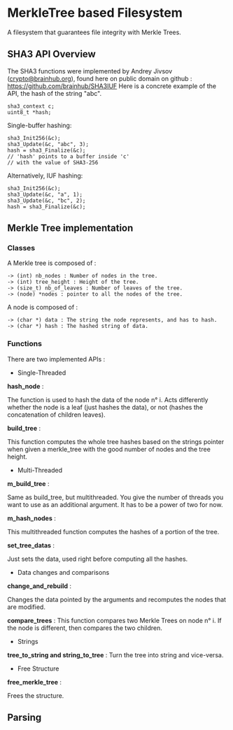 # MerkleTree based Filesystem

A filesystem that guarantees file integrity with Merkle Trees.

## SHA3 API Overview

The SHA3 functions were implemented by Andrey Jivsov (crypto@brainhub.org), found here on public domain on github : https://github.com/brainhub/SHA3IUF
Here is a concrete example of the API, the hash of the string "abc".

    sha3_context c;
    uint8_t *hash;

Single-buffer hashing:

    sha3_Init256(&c);
    sha3_Update(&c, "abc", 3);
    hash = sha3_Finalize(&c);
    // 'hash' points to a buffer inside 'c'
    // with the value of SHA3-256

Alternatively, IUF hashing:

    sha3_Init256(&c);
    sha3_Update(&c, "a", 1);
    sha3_Update(&c, "bc", 2);
    hash = sha3_Finalize(&c);

## Merkle Tree implementation

### Classes

A Merkle tree is composed of :

    -> (int) nb_nodes : Number of nodes in the tree.
    -> (int) tree_height : Height of the tree.
    -> (size_t) nb_of_leaves : Number of leaves of the tree.
    -> (node) *nodes : pointer to all the nodes of the tree.

A node is composed of :

    -> (char *) data : The string the node represents, and has to hash.
    -> (char *) hash : The hashed string of data.

### Functions

There are two implemented APIs :

* Single-Threaded

**hash_node** :

The function is used to hash the data of the node n° i. Acts differently whether the node is a leaf (just hashes the data), or not (hashes the concatenation of children leaves).

**build_tree** :

This function computes the whole tree hashes based on the strings pointer
when given a merkle_tree with the good number of nodes and the tree height.

* Multi-Threaded

**m_build_tree** :

Same as build_tree, but multithreaded. You give the number of threads you want to use as an additional argument. It has to be a power of two for now.

**m_hash_nodes** :

This multithreaded function computes the hashes of a portion of the tree.

**set_tree_datas** :

Just sets the data, used right before computing all the hashes.

* Data changes and comparisons

**change_and_rebuild** :

Changes the data pointed by the arguments and recomputes the nodes that are modified.

**compare_trees** :
This function compares two Merkle Trees on node n° i.
If the node is different, then compares the two children.

* Strings

**tree_to_string and string_to_tree** :
Turn the tree into string and vice-versa.

* Free Structure

**free_merkle_tree** :

Frees the structure.

## Parsing  
